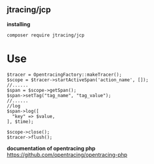 ## jtracing/jcp

**installing**
````
composer require jtracing/jcp
````
# Use
````
$tracer = OpentracingFactory::makeTracer();
$scope = $tracer->startActiveSpan('action_name', []);
//......
$span = $scope->getSpan();
$span->setTag("tag_name", "tag_value");
//......
//log
$span->log([
  "key" => $value,
], $time);

$scope->close();
$tracer->flush();
````
**documentation of opentracing php**
https://github.com/opentracing/opentracing-php